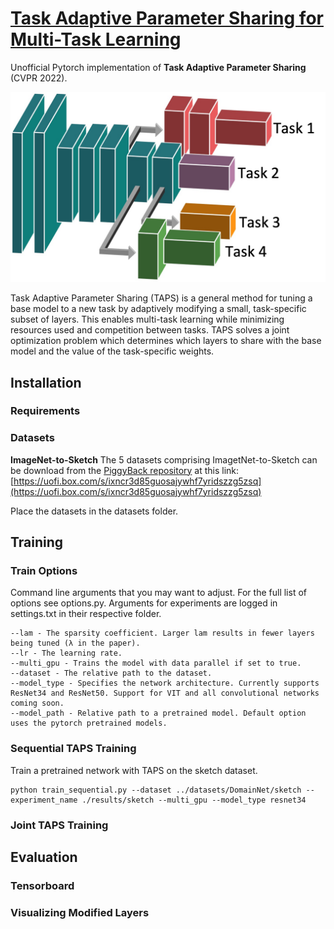 # [Task Adaptive Parameter Sharing for Multi-Task Learning](https://arxiv.org/abs/2203.16708)

Unofficial Pytorch implementation of **Task Adaptive Parameter Sharing** (CVPR 2022). <br />


<p align="center">
<img src="./assets/teaser.jpg" width="512"/>
</p>

Task Adaptive Parameter Sharing (TAPS) is a general method for tuning a base model to a new task by adaptively modifying a small, task-specific subset of layers. This enables multi-task learning while minimizing resources used and competition between tasks. TAPS solves a joint optimization problem which determines which layers to share with the base model and the value of the task-specific weights.


## Installation

### Requirements

### Datasets

**ImageNet-to-Sketch**
The 5 datasets comprising ImagetNet-to-Sketch can be download from the [PiggyBack repository](https://github.com/arunmallya/piggyback) at this link: [https://uofi.box.com/s/ixncr3d85guosajywhf7yridszzg5zsq](https://uofi.box.com/s/ixncr3d85guosajywhf7yridszzg5zsq)

Place the datasets in the datasets folder.

## Training

### Train Options
Command line arguments that you may want to adjust. For the full list of options see options.py. Arguments for experiments are logged in settings.txt in their respective folder. 

```
--lam - The sparsity coefficient. Larger lam results in fewer layers being tuned (λ in the paper).
--lr - The learning rate.
--multi_gpu - Trains the model with data parallel if set to true.
--dataset - The relative path to the dataset.
--model_type - Specifies the network architecture. Currently supports ResNet34 and ResNet50. Support for VIT and all convolutional networks coming soon. 
--model_path - Relative path to a pretrained model. Default option uses the pytorch pretrained models.
```

### Sequential TAPS Training
Train a pretrained network with TAPS on the sketch dataset. 
```
python train_sequential.py --dataset ../datasets/DomainNet/sketch --experiment_name ./results/sketch --multi_gpu --model_type resnet34
```



### Joint TAPS Training


## Evaluation

### Tensorboard


### Visualizing Modified Layers

